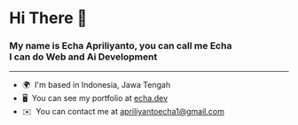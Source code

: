 Hi There 👋 
========================================================================================================================================
### My name is Echa Apriliyanto, you can call me Echa <br> I can do Web and Ai Development
---------------------------

* 🌍  I'm based in Indonesia, Jawa Tengah
* 🖥️  You can see my portfolio at [echa.dev](http://echa.dev)
* ✉️  You can contact me at [apriliyantoecha1@gmail.com](mailto:apriliyantoecha1@gmail.com)
